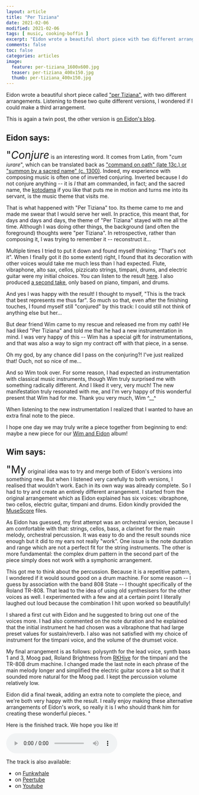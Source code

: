```yaml
---
layout: article
title: "Per Tiziana"
date: 2021-02-06
modified: 2021-02-06
tags: [ music, cooking-boffin ]
excerpt: "Eidon wrote a beautiful short piece with two different arrangements. I wondered if I could make a third arrangement."
comments: false
toc: false
categories: articles
image:
  feature: per-tiziana_1600x600.jpg
  teaser: per-tiziana_400x150.jpg
  thumb: per-tiziana_400x150.jpg
---
```


Eidon wrote a beautiful short piece called ["per Tiziana"](https://noblogo.org/eidon/per-tiziana), with two different arrangements. Listening to these two quite different versions, I wondered if I could make a third arrangement.

This is again a twin post, the other version is [on Eidon's blog](https://noblogo.org/eidon/per-tiziana-take-ii).

## Eidon says:

<span style="font-size: 200%">"_Conjure_</span> is an interesting word. It comes from Latin, from "*cum iurare*", which can be translated back as ["command on oath" (late 13c.) or "summon by a sacred name" (c. 1300)](https://www.etymonline.com/word/conjure). Indeed, my experience with composing music is often one of inverted conjuring. Inverted because I do not conjure anything -- it is *I* that am commanded, in fact; and the sacred name, the [kotodama](https://noblogo.org/i-miei-piccoli-grundgestalt/buddismo-esoterico-e-grundgestalt) if you like that puts me in motion and turns me into its servant, is the music theme that visits me.  

That is what happened with "Per Tiziana" too. Its theme came to me and made me swear that I would serve her well. In practice, this meant that, for days and days and days, the theme of "Per Tiziana" stayed with me all the time. Although I was doing other things, the background (and often the foreground) thoughts were "per Tiziana". In retrospective, rather than composing it, I was trying to remember it -- reconstruct it...

Multiple times I tried to put it down and found myself thinking: "That's not it".  When I finally got it (to some extent) right, I found that its decoration with other voices would take me much less than I had expected. Flute, vibraphone, alto sax, cellos, pizzicato strings, timpani, drums, and electric guitar were my initial choices. You can listen to the result [here](https://eidon.bandcamp.com/track/per-tiziana).
I also produced [a second take](https://eidon.bandcamp.com/track/per-tiziana-piano-version), only based on piano, timpani, and drums.

And yes I was happy with the result! I thought to myself, "This is the track that best represents me thus far". So much so that, even after the finishing touches, I found myself still "conjured" by this track: I could still not think of anything else but her...

But dear friend Wim came to my rescue and released me from my oath! He had liked "Per Tiziana" and told me that he had a new instrumentation in mind. I was very happy of this -- Wim has a special gift for instrumentations, and that was also a way to sign my contract off with that piece, in a sense. 

Oh my god, by any chance did I pass on the conjuring?! I've just realized that! Ouch, not so nice of me...

And so Wim took over. For some reason, I had expected an instrumentation with classical music instruments, though Wim truly surprised me with something radically different.  And I liked it very, very much! The new manifestation truly resonated with me, and I'm very happy of this wonderful present that Wim had for me. Thank you very much, Wim ^__^

When listening to the new instrumentation I realized that I wanted to have an extra final note to the piece. 

I hope one day we may truly write a piece together from beginning to end: maybe a new piece for our [Wim and Eidon](https://funkwhale.it/library/artists/116/) album!

## Wim says:

<span style="font-size: 200%">"My</span> original idea was to try and merge both of Eidon's versions into something new. But when I listened very carefully to both versions, I realised that wouldn't work. Each in its own way was already complete. So I had to try and create an entirely different arrangement.
I started from the original arrangement which as Eidon explained has six voices: vibraphone, two cellos, electric guitar, timpani and drums. Eidon kindly provided the [MuseScore](https://musescore.org/) files.

As Eidon has guessed, my first attempt was an orchestral version, because I am comfortable with that: strings, cellos, bass, a clarinet for the main melody, orchestral percussion. It was easy to do and the result sounds nice enough but it did to my ears not really "work". One issue is the note duration and range which are not a perfect fit for the string instruments. The other is more fundamental: the complex drum pattern in the second part of the piece simply does not work with a symphonic arrangement.

This got me to think about the percussion. Because it is a repetitive pattern, I wondered if it would sound good on a drum machine. For some reason -- I guess by association with the band 808 State -- I thought specifically of the Roland TR-808. That lead to the idea of using old synthesisers for the other voices as well. I experimented with a few and at a certain point I literally laughed out loud because the combination I hit upon worked so beautifully!

  I shared a first cut with Eidon and he suggested to bring out one of the voices more. I had also commented on the note duration and he explained that the initial instrument he had chosen was a vibraphone that had large preset values for sustain/reverb. I also was not satisfied with my choice of instrument for the timpani voice, and the volume of the drumset voice.

My final arrangement is as follows: polysynth for the lead voice, synth bass 1 and 3, Moog pad, Roland Brightness from [RKHive](http://rkhive.com) for the timpani and the TR-808 drum machine. I changed made the last note in each phrase of the main melody longer and simplified the electric guitar score a bit so that it sounded more natural for the Moog pad. I kept the percussion volume relatively low.

Eidon did a final tweak, adding an extra note to complete the piece, and we're both very happy with the result. I really enjoy making these alternative arrangements of Eidon's work, so really it is I who should thank him for creating these wonderful pieces.
"

Here is the finished track. We hope you like it!
<p>
<audio controls>
  <source src="{{site.url}}/audio/per-tiziana-eidon-wim.mp3" type="audio/mpeg">
Your browser does not support the audio element.
</audio> 
</p>

The track is also available:

- on [Funkwhale](https://funkwhale.it/library/tracks/1384/)
- on [Peertube](https://peertube.uno/videos/watch/6998c033-0ee9-40d7-9152-bcee31d760bb)
- on [Youtube](https://youtu.be/Bck3zyDNq6o)
<!-- 
<iframe width="560" height="315" sandbox="allow-same-origin allow-scripts allow-popups" src="https://peertube.uno/videos/embed/6998c033-0ee9-40d7-9152-bcee31d760bb" frameborder="0" allowfullscreen></iframe>

<iframe width="560" height="315" src="https://www.youtube.com/embed/Bck3zyDNq6o" frameborder="0" allow="accelerometer; autoplay; clipboard-write; encrypted-media; gyroscope; picture-in-picture" allowfullscreen></iframe> -->
